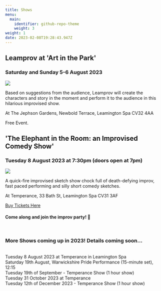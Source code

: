 ```yaml
---
title: Shows
menu:
  main:
    identifier: github-repo-theme
    weight: 3
weight: 1
date: 2023-02-08T19:28:43.947Z
---
```

## Leamprov at 'Art in the Park'

### Saturday and Sunday 5-6 August 2023

![](/uploads/d5e96ddd-dbf4-402e-942c-151f3fbb8801.jpg)

Based on suggestions from the audience, Leamprov will create the characters and story in the moment and perform it to the audience in this hilarious improvised show.

At The Jephson Gardens, Newbold Terrace, Leamington Spa CV32 4AA

Free Event. 

## 'The Elephant in the Room: an Improvised Comedy Show'

### Tuesday 8 August 2023 at 7:30pm (doors open at 7pm)

![](/uploads/posed-everyone-kirsty-mouth-open.jpg)



A quick-fire improvised sketch show chock full of death-defying improv, fast paced performing and silly short comedy sketches.

At Temperance, 33 Bath St, Leamington Spa CV31 3AF

[Buy Tickets Here](https://www.eventbrite.com/e/the-elephant-in-the-room-an-improvised-comedy-show-tickets-645273599707?aff=ebdssbdestsearch&keep_tld=1)

#### Come along and join the improv party! 🎉 <br><br><br>

### More Shows coming up in 2023! Details coming soon...

\
Tuesday 8 August 2023 at Temperance in Leamington Spa\
Saturday 19th August, Warwickshire Pride Performance (15-minute set), 12:15\
Tuesday 19th of September - Temperance Show (1 hour show)\
Tuesday 31 October 2023 at Temperance\
Tuesday 12th of December 2023 - Temperance Show (1 hour show)